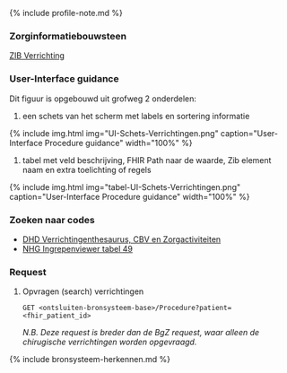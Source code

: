 {% include profile-note.md %}

### Zorginformatiebouwsteen

[ZIB Verrichting](https://zibs.nl/wiki/Verrichting-v4.1(2017NL))

### User-Interface guidance

Dit figuur is opgebouwd uit grofweg 2 onderdelen:
1. een schets van het scherm met labels en sortering informatie

{% include img.html img="UI-Schets-Verrichtingen.png" caption="User-Interface Procedure guidance" width="100%" %}

1. tabel met veld beschrijving, FHIR Path naar de waarde, Zib element naam en extra toelichting of regels

{% include img.html img="tabel-UI-Schets-Verrichtingen.png" caption="User-Interface Procedure guidance" width="100%" %}

### Zoeken naar codes

* [DHD Verrichtingenthesaurus, CBV en Zorgactiviteiten](https://trex.dhd.nl/)
* [NHG Ingrepenviewer tabel 49](https://viewers.nhg.org/ingrepenviewer/)

### Request

1. Opvragen (search) verrichtingen

    `GET <ontsluiten-bronsysteem-base>/Procedure?patient=<fhir_patient_id>`

    *N.B. Deze request is breder dan de BgZ request, waar alleen de chirugische verrichtingen worden opgevraagd.*

{% include bronsysteem-herkennen.md %}